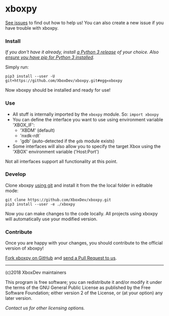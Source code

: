 # xboxpy

[See issues](https://github.com/XboxDev/xboxpy/issues) to find out how to help us!
You can also create a new issue if you have trouble with xboxpy.


### Install

*If you don't have it already, install [a Python 3 release](https://www.python.org/downloads/) of your choice.*
*Also [ensure you have pip for Python 3 installed](https://pip.pypa.io/en/stable/installing/).*

Simply run:

```
pip3 install --user -U git+https://github.com/XboxDev/xboxpy.git#egg=xboxpy
```

Now xboxpy should be installed and ready for use!


### Use

* All stuff is internally imported by the `xboxpy` module. So: `import xboxpy`
* You can define the interface you want to use using environment variable 'XBOX_IF':
  * 'XBDM' (default)
  * 'nxdk-rdt`
  * 'gdb' (auto-detected if the `gdb` module exists)
* Some interfaces will also allow you to specify the target Xbox using the 'XBOX' environment variable ('Host:Port')

Not all interfaces support all functionality at this point.


### Develop

Clone xboxpy [using git](https://git-scm.com/) and install it from the the local folder in editable mode:

```
git clone https://github.com/XboxDev/xboxpy.git
pip3 install --user -e ./xboxpy
```

Now you can make changes to the code locally.
All projects using xboxpy will automatically use your modified version.


### Contribute

Once you are happy with your changes, you should contribute to the official version of xboxpy!

[Fork xboxpy on GitHub](https://github.com/XboxDev/xboxpy) and [send a Pull Request to us](https://github.com/XboxDev/xboxpy/pulls).


---

(c)2018 XboxDev maintainers

This program is free software; you can redistribute it and/or modify
it under the terms of the GNU General Public License as published by
the Free Software Foundation; either version 2 of the License, or
(at your option) any later version.

*Contact us for other licensing options.*
